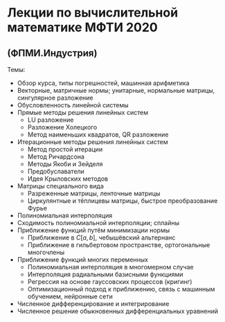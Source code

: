 # Лекции по вычислительной математике МФТИ 2020
## (ФПМИ.Индустрия)
Темы: 
* Обзор курса, типы погрешностей, машинная арифметика
* Векторные, матричные нормы; унитарные, нормальные матрицы, сингулярное разложение
* Обусловленность линейной системы
* Прямые методы решения линейных систем
  * LU разложение
  * Разложение Холецкого
  * Метод наименьших квадратов, QR разложение
* Итерационные методы решения линейных систем
  * Метод простой итерации
  * Метод Ричардсона
  * Методы Якоби и Зейделя
  * Предобуславатели
  * Идея Крыловских методов
* Матрицы специального вида
  * Разреженные матрицы, ленточные матрицы
  * Циркулянтные и тёплицевы матрицы, быстрое преобразование Фурье
* Полиномиальная интерполяция
* Сходимость полиномиальной интерполяции; сплайны
* Приближение функций путём минимизации нормы
  * Приближение в $C[a,b]$, чебышёвский альтернанс
  * Приближение в гильбертовом пространстве, ортогональные многочлены
* Приближение функций многих переменных
  * Полиномиальная интерполяция в многомерном случае
  * Интерполяция радиальными базисными функциями
  * Регрессия на основе гауссовских процессов (кригинг)
  * Оптимизационный подход к приближению, связь с машинным обучением, нейронные сети
* Численное дифференцирование и интегрирование
* Численное решение обыкновенных дифференциальных уравнений
